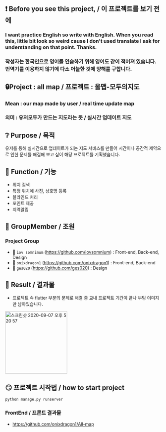 ## ❗ Before you see this project, / 이 프로젝트를 보기 전에
### I want practice English so write with English. When you read this, little bit look so weird cause I don't used translate I ask for understanding on that point. Thanks.
### 작성자는 한국인으로 영어를 연습하기 위해 영어도 같이 적어져 있습니다. 번역기를 이용하지 않기에 다소 어눌한 것에 양해를 구합니다.

## 🔒Project : all map / 프로젝트 : 올맵-모두의지도
### Mean : our map made by user / real time update map
### 의미 : 유저모두가 만드는 지도라는 뜻 / 실시간 업데이트 지도

## ❔ Purpose / 목적

유저를 통해 실시간으로 업데이트가 되는 지도 서비스를 만들어 시간이나 공간적 제약으로 인한 문제를 해결해 보고 싶어 해당 프로젝트를 기획했습니다.
  

## 🎁 Function / 기능
- 위치 검색
- 특정 위치에 사진, 상호명 등록
- 블라인드 처리
- 포인트 제공
- 지역알림

## 👏 GroupMember / 조원
### Project Group
- 🧑 `iov somnimum` (https://github.com/iovsomnium) : Front-end, Back-end, Design
- 👱 `onixdragon1` (https://github.com/onixdragon1) : Front-end, Back-end
- 👱 `ges020` (https://github.com/ges020) : Design

## 🤔 Result / 결과물
- 프로젝트 속 flutter 부분의 문제로 해결 중 교내 프로젝트 기간이 끝나 부팅 이미지만 남아있습니다.
<img width="200" alt="스크린샷 2020-09-07 오후 5 20 57" src="https://user-images.githubusercontent.com/51693390/92367171-0bb00d00-f131-11ea-949b-fd697afc581b.jpg">

## 😏 프로젝트 시작법 / how to start project
``` python manage.py runserver ```

### FrontEnd / 프론트 결과물
- https://github.com/onixdragon1/All-map


